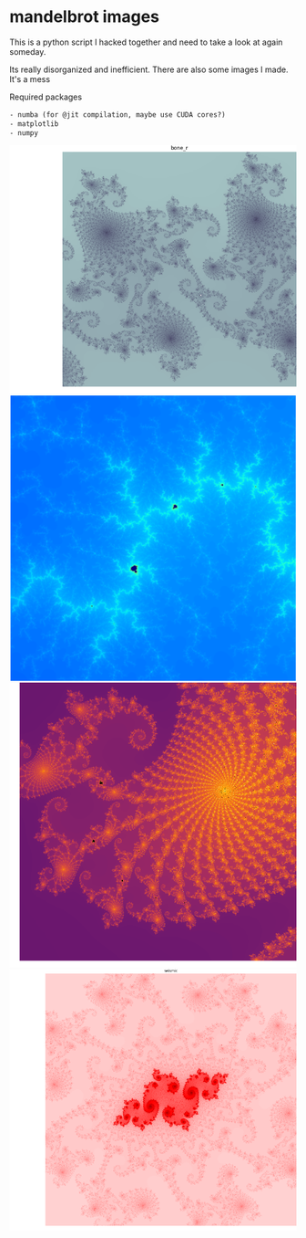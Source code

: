 # mandelbrot images

This is a python script I hacked together and need to take a look at again someday.

Its really disorganized and inefficient.
There are also some images I made. It's a mess

Required packages
```
- numba (for @jit compilation, maybe use CUDA cores?)
- matplotlib
- numpy
```

![image 1](/images/mandelbrot__bone_r_iter8184_19-05-08.png)
![image 2](/images/mandelbrot_jet_iter16224_17-37-41.png)
![image 3](/images/mandelbrot_inferno_iter2048_21-41-56.png)
![image 4](/images/mandelbrot__seismic_iter8184_21-25-01.png)